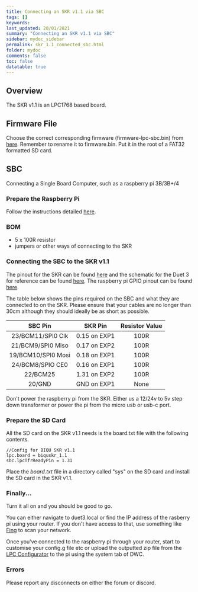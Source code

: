 ```yaml
---
title: Connecting an SKR v1.1 via SBC
tags: []
keywords: 
last_updated: 20/01/2021
summary: "Connecting an SKR v1.1 via SBC"
sidebar: mydoc_sidebar
permalink: skr_1.1_connected_sbc.html
folder: mydoc
comments: false
toc: false
datatable: true
---
```


## Overview

The SKR v1.1 is an LPC1768 based board.

## Firmware File

Choose the correct corresponding firmware (firmware-lpc-sbc.bin) from [here](https://github.com/gloomyandy/RepRapFirmware/releases). Remember to rename it to firmware.bin. Put it in the root of a FAT32 formatted SD card.   

## SBC

Connecting a Single Board Computer, such as a raspberry pi 3B/3B+/4

### Prepare the Raspberry Pi

Follow the instructions detailed [here](mydoc_lpc_sbc.html).

### BOM

* 5 x 100R resistor
* jumpers or other ways of connecting to the SKR

### Connecting the SBC to the SKR v1.1

The pinout for the SKR can be found [here](https://github.com/gloomyandy/RepRapFirmware/wiki/SKR-1.1-Pins) and the schematic for the Duet 3 for reference can be found [here](https://github.com/Duet3D/Duet3-Mainboard-6HC/blob/master/Duet3_Mainboard_v1.0/Duet3_MB_schematic_v1.0.pdf). The raspberry pi GPIO pinout can be found [here](https://www.google.com/search?q=raspberry+pi+gpio+pinout&rlz=1C1CHBD_en-GBGB889GB889&sxsrf=ALeKk01CVlA8N_CGAQqQGp-7_N3pXiV0LA:1586203613303&source=lnms&tbm=isch&sa=X&ved=2ahUKEwid56X3zNToAhXSURUIHX3IAnkQ_AUoAXoECA0QAw&biw=1920&bih=937). 

The table below shows the pins required on the SBC and what they are connected to on the SKR. Please ensure that your cables are no longer than 30cm although they should ideally be as short as possible.  

<div class="datatable-begin"></div>

| SBC Pin       | SKR Pin       | Resistor Value  |
| :-------------: |:-------------:| :---------------:|
| 23/BCM11/SPI0 Clk           | 0.15 on EXP1         | 100R            |
| 21/BCM9/SPI0 Miso    | 0.17 on EXP2         | 100R           |
| 19/BCM10/SPI0 Mosi   | 0.18 on EXP1         | 100R             |
| 24/BCM8/SPIO CE0   | 0.16 on EXP1         | 100R             |
| 22/BCM25  | 1.31 on EXP2         | 100R             |
| 20/GND   | GND on EXP1          | None             |

<div class="datatable-end"></div>

Don't power the raspberry pi from the SKR. Either us a 12/24v to 5v step down transformer or power the pi from the micro usb or usb-c port.

### Prepare the SD Card

All the SD card on the SKR v1.1 needs is the board.txt file with the following contents.

```
//Config for BIQU SKR v1.1
lpc.board = biquskr_1.1
sbc.lpcTfrReadyPin = 1.31
```

Place the *board.txt* file in a directory called "sys" on the SD card and install the SD card in the SKR v1.1.   

### Finally...

Turn it all on and you should be good to go.

You can either navigate to duet3.local or find the IP address of the rasberry pi using your router. If you don't have access to that, use something like [Fing](https://www.fing.com/products/fing-desktop) to scan your network.

Once you've connected to the raspberry pi through your router, start to customise your config.g file etc or upload the outputted zip file from the [LPC Configurator](https://jaysuk.github.io/LPCConfigurator) to the pi using the system tab of DWC.

### Errors

Please report any  disconnects on either the forum or discord.